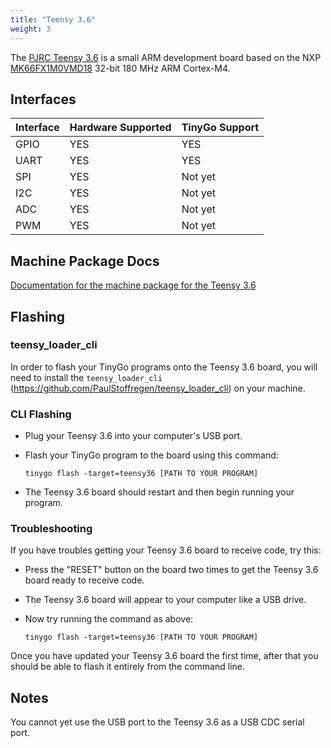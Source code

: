 ```yaml
---
title: "Teensy 3.6"
weight: 3
---
```


The [PJRC Teensy 3.6](https://www.pjrc.com/store/teensy36.html) is a small ARM development board based on the NXP [MK66FX1M0VMD18](https://www.nxp.com/docs/en/data-sheet/K66P144M180SF5V2.pdf) 32-bit 180 MHz ARM Cortex-M4.

## Interfaces

| Interface | Hardware Supported | TinyGo Support |
| --------- | ------------- | ----- |
| GPIO      | YES | YES |
| UART      | YES | YES |
| SPI      | YES | Not yet |
| I2C      | YES | Not yet |
| ADC      | YES | Not yet |
| PWM      | YES | Not yet |

## Machine Package Docs

[Documentation for the machine package for the Teensy 3.6](../machine/teensy36)

## Flashing

### teensy_loader_cli

In order to flash your TinyGo programs onto the Teensy 3.6 board, you will need to install the `teensy_loader_cli` (https://github.com/PaulStoffregen/teensy_loader_cli) on your machine.

### CLI Flashing

- Plug your Teensy 3.6 into your computer's USB port.
- Flash your TinyGo program to the board using this command:

    ```shell
    tinygo flash -target=teensy36 [PATH TO YOUR PROGRAM]
    ```

- The Teensy 3.6 board should restart and then begin running your program.

### Troubleshooting

If you have troubles getting your Teensy 3.6 board to receive code, try this:

- Press the "RESET" button on the board two times to get the Teensy 3.6 board ready to receive code.
- The Teensy 3.6 board will appear to your computer like a USB drive.
- Now try running the command as above:

    ```shell
    tinygo flash -target=teensy36 [PATH TO YOUR PROGRAM]
    ```

Once you have updated your Teensy 3.6 board the first time, after that you should be able to flash it entirely from the command line.

## Notes

You cannot yet use the USB port to the Teensy 3.6 as a USB CDC serial port.
